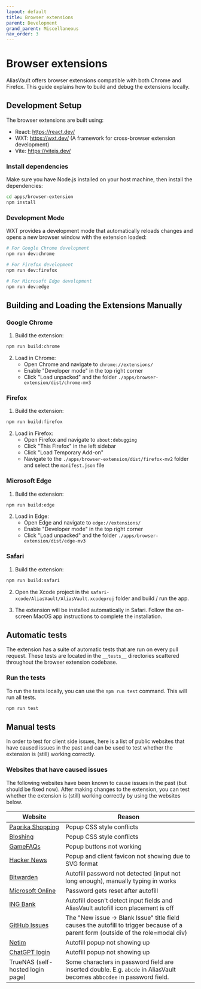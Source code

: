 ```yaml
---
layout: default
title: Browser extensions
parent: Development
grand_parent: Miscellaneous
nav_order: 3
---
```


# Browser extensions
AliasVault offers browser extensions compatible with both Chrome and Firefox. This guide explains how to build and debug the extensions locally.

## Development Setup
The browser extensions are built using:
- React: https://react.dev/
- WXT: https://wxt.dev/ (A framework for cross-browser extension development)
- Vite: https://vitejs.dev/

### Install dependencies
Make sure you have Node.js installed on your host machine, then install the dependencies:

```bash
cd apps/browser-extension
npm install
```

### Development Mode
WXT provides a development mode that automatically reloads changes and opens a new browser window with the extension loaded:

```bash
# For Google Chrome development
npm run dev:chrome

# For Firefox development
npm run dev:firefox

# For Microsoft Edge development
npm run dev:edge
```

## Building and Loading the Extensions Manually

### Google Chrome

1. Build the extension:
```bash
npm run build:chrome
```

2. Load in Chrome:
   - Open Chrome and navigate to `chrome://extensions/`
   - Enable "Developer mode" in the top right corner
   - Click "Load unpacked" and the folder `./apps/browser-extension/dist/chrome-mv3`

### Firefox

1. Build the extension:
```bash
npm run build:firefox
```

2. Load in Firefox:
   - Open Firefox and navigate to `about:debugging`
   - Click "This Firefox" in the left sidebar
   - Click "Load Temporary Add-on"
   - Navigate to the `./apps/browser-extension/dist/firefox-mv2` folder and select the `manifest.json` file

### Microsoft Edge

1. Build the extension:
```bash
npm run build:edge
```

2. Load in Edge:
   - Open Edge and navigate to `edge://extensions/`
   - Enable "Developer mode" in the top right corner
   - Click "Load unpacked" and the folder `./apps/browser-extension/dist/edge-mv3`

### Safari

1. Build the extension:
```bash
npm run build:safari
```

2. Open the Xcode project in the `safari-xcode/AliasVault/AliasVault.xcodeproj` folder and build / run the app.

3. The extension will be installed automatically in Safari. Follow the on-screen MacOS app instructions to complete the installation.

## Automatic tests
The extension has a suite of automatic tests that are run on every pull request. These tests are located in the `__tests__` directories scattered throughout the browser extension codebase.

### Run the tests
To run the tests locally, you can use the `npm run test` command. This will run all tests.

```bash
npm run test
```

## Manual tests
In order to test for client side issues, here is a list of public websites that have caused issues in the past and can be used to test whether the extension is (still) working correctly.

### Websites that have caused issues
The following websites have been known to cause issues in the past (but should be fixed now). After making changes to the extension, you can test whether the extension is (still) working correctly by using the websites below.

| Website | Reason |
| --- | --- |
| [Paprika Shopping](https://www.paprika-shopping.nl/nieuwsbrief/newsletter-register-landing.html) | Popup CSS style conflicts |
| [Bloshing](https://bloshing.com/inschrijven-nieuwsbrief) | Popup CSS style conflicts |
| [GameFAQs](https://gamefaqs.gamespot.com/user) | Popup buttons not working |
| [Hacker News](https://news.ycombinator.com/login?goto=news) | Popup and client favicon not showing due to SVG format |
| [Bitwarden](https://vault.bitwarden.com/#/login) | Autofill password not detected (input not long enough), manually typing in works |
| [Microsoft Online](https://login.microsoftonline.com/) | Password gets reset after autofill |
| [ING Bank](https://mijn.ing.nl/login/) | Autofill doesn't detect input fields and AliasVault autofill icon placement is off |
| [GitHub Issues](https://github.com/aliasvault/aliasvault/issues) | The "New issue -> Blank Issue" title field causes the autofill to trigger because of a parent form (outside of the role=modal div) |
| [Netim](https://www.netim.com/direct/) | Autofill popup not showing up |
| [ChatGPT login](https://auth.openai.com/log-in) | Autofill popup not showing up |
| TrueNAS (self-hosted login page) | Some characters in password field are inserted double. E.g. `abcde` in AliasVault becomes `abbccdee` in password field. |
